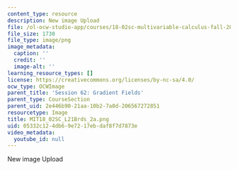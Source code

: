 ```yaml
---
content_type: resource
description: New image Upload
file: /ol-ocw-studio-app/courses/18-02sc-multivariable-calculus-fall-2010/05332c124db69e7217ebdaf8f7d7873e_MIT18_02SC_L21Brds_2a.png
file_size: 1730
file_type: image/png
image_metadata:
  caption: ''
  credit: ''
  image-alt: ''
learning_resource_types: []
license: https://creativecommons.org/licenses/by-nc-sa/4.0/
ocw_type: OCWImage
parent_title: 'Session 62: Gradient Fields'
parent_type: CourseSection
parent_uid: 2e446b90-21aa-10b2-7a0d-206567272851
resourcetype: Image
title: MIT18_02SC_L21Brds_2a.png
uid: 05332c12-4db6-9e72-17eb-daf8f7d7873e
video_metadata:
  youtube_id: null
---
```

New image Upload